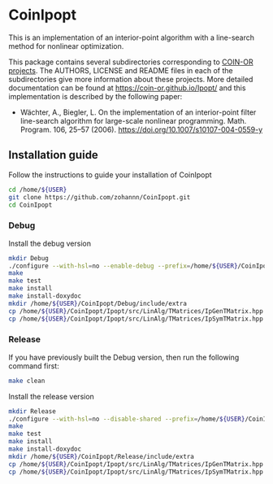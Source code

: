 # CoinIpopt
This is an implementation of an interior-point algorithm with a line-search method for nonlinear optimization. 

This package contains several subdirectories corresponding to [COIN-OR projects](www.coin-or.org). The AUTHORS, LICENSE and README files in 
each of the subdirectories give more information about these projects. More detailed documentation can be found at https://coin-or.github.io/Ipopt/ and 
this implementation is described by the following paper:
* Wächter, A., Biegler, L. On the implementation of an interior-point filter line-search algorithm for large-scale nonlinear programming. Math. Program. 106, 25–57 (2006). https://doi.org/10.1007/s10107-004-0559-y

## Installation guide

Follow the instructions to guide your installation of CoinIpopt

```Bash
cd /home/${USER}
git clone https://github.com/zohannn/CoinIpopt.git
cd CoinIpopt
```

### Debug
Install the debug version
```Bash
mkdir Debug
./configure --with-hsl=no --enable-debug --prefix=/home/${USER}/CoinIpopt/Debug
make
make test
make install
make install-doxydoc
mkdir /home/${USER}/CoinIpopt/Debug/include/extra
cp /home/${USER}/CoinIpopt/Ipopt/src/LinAlg/TMatrices/IpGenTMatrix.hpp /home/${USER}/CoinIpopt/Debug/include/extra/IpGenTMatrix.hpp
cp /home/${USER}/CoinIpopt/Ipopt/src/LinAlg/TMatrices/IpSymTMatrix.hpp /home/${USER}/CoinIpopt/Debug/include/extra/IpSymTMatrix.hpp
```

### Release
If you have previously built the Debug version, then run the following command first:
```Bash
make clean
```
Install the release version
```Bash
mkdir Release
./configure --with-hsl=no --disable-shared --prefix=/home/${USER}/CoinIpopt/Release
make
make test
make install
make install-doxydoc
mkdir /home/${USER}/CoinIpopt/Release/include/extra
cp /home/${USER}/CoinIpopt/Ipopt/src/LinAlg/TMatrices/IpGenTMatrix.hpp /home/${USER}/CoinIpopt/Release/include/extra/IpGenTMatrix.hpp
cp /home/${USER}/CoinIpopt/Ipopt/src/LinAlg/TMatrices/IpSymTMatrix.hpp /home/${USER}/CoinIpopt/Release/include/extra/IpSymTMatrix.hpp
```

